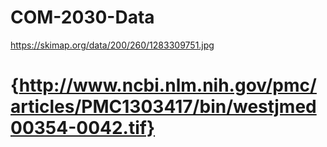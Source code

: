 # COM-2030-Data
https://skimap.org/data/200/260/1283309751.jpg
# {http://www.ncbi.nlm.nih.gov/pmc/articles/PMC1303417/bin/westjmed00354-0042.tif}
